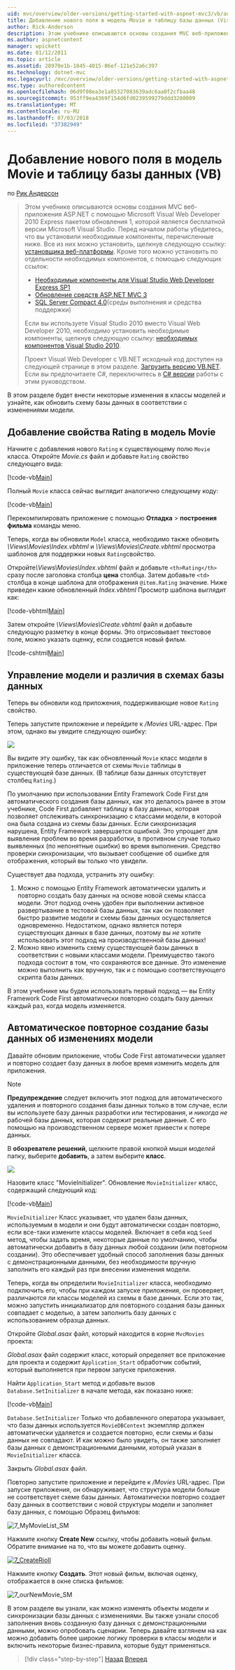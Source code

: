 ```yaml
---
uid: mvc/overview/older-versions/getting-started-with-aspnet-mvc3/vb/adding-a-new-field
title: Добавление нового поля в модель Movie и таблицу базы данных (Visual Basic) | Документация Майкрософт
author: Rick-Anderson
description: Этом учебнике описываются основы создания MVC веб-приложения ASP.NET с помощью Microsoft Visual Web Developer 2010 Express пакетом обновления 1, который является...
ms.author: aspnetcontent
manager: wpickett
ms.date: 01/12/2011
ms.topic: article
ms.assetid: 28970e1b-1845-4015-86ef-121e52a6c397
ms.technology: dotnet-mvc
msc.legacyurl: /mvc/overview/older-versions/getting-started-with-aspnet-mvc3/vb/adding-a-new-field
msc.type: authoredcontent
ms.openlocfilehash: 06d9f08ea3e1a85327083639adc6aa0f2cfbaa48
ms.sourcegitcommit: 953ff9ea4369f154d6fd0239599279ddd3280009
ms.translationtype: MT
ms.contentlocale: ru-RU
ms.lasthandoff: 07/03/2018
ms.locfileid: "37382949"
---
```

<a name="adding-a-new-field-to-the-movie-model-and-database-table-vb"></a>Добавление нового поля в модель Movie и таблицу базы данных (VB)
====================
по [Рик Андерсон](https://github.com/Rick-Anderson)

> Этом учебнике описываются основы создания MVC веб-приложения ASP.NET с помощью Microsoft Visual Web Developer 2010 Express пакетом обновления 1, которой является бесплатной версии Microsoft Visual Studio. Перед началом работы убедитесь, что вы установили необходимые компоненты, перечисленные ниже. Все из них можно установить, щелкнув следующую ссылку: [установщика веб-платформы](https://www.microsoft.com/web/gallery/install.aspx?appid=VWD2010SP1Pack). Кроме того можно установить по отдельности необходимых компонентов, с помощью следующих ссылок:
> 
> - [Необходимые компоненты для Visual Studio Web Developer Express SP1](https://www.microsoft.com/web/gallery/install.aspx?appid=VWD2010SP1Pack)
> - [Обновление средств ASP.NET MVC 3](https://www.microsoft.com/web/gallery/install.aspx?appsxml=&amp;appid=MVC3)
> - [SQL Server Compact 4.0](https://www.microsoft.com/web/gallery/install.aspx?appid=SQLCE;SQLCEVSTools_4_0)(среды выполнения и средства поддержки)
> 
> Если вы используете Visual Studio 2010 вместо Visual Web Developer 2010, необходимо установить необходимые компоненты, щелкнув следующую ссылку: [необходимых компонентов Visual Studio 2010](https://www.microsoft.com/web/gallery/install.aspx?appsxml=&amp;appid=VS2010SP1Pack).
> 
> Проект Visual Web Developer с VB.NET исходный код доступен на следующей странице в этом разделе. [Загрузить версию VB.NET](https://code.msdn.microsoft.com/Introduction-to-MVC-3-10d1b098). Если вы предпочитаете C#, переключитесь в [C# версии](../cs/adding-a-new-field.md) работы с этим руководством.


В этом разделе будет внести некоторые изменения в классы моделей и узнайте, как обновить схему базы данных в соответствии с изменениями модели.

## <a name="adding-a-rating-property-to-the-movie-model"></a>Добавление свойства Rating в модель Movie

Начните с добавления нового `Rating` к существующему полю `Movie` класса. Откройте *Movie.cs* файл и добавьте `Rating` свойство следующего вида:

[!code-vb[Main](adding-a-new-field/samples/sample1.vb)]

Полный `Movie` класса сейчас выглядит аналогично следующему коду:

[!code-vb[Main](adding-a-new-field/samples/sample2.vb)]

Перекомпилировать приложение с помощью **Отладка** &gt; **построения фильма** команды меню.

Теперь, когда вы обновили `Model` класса, необходимо также обновить *\Views\Movies\Index.vbhtml* и *\Views\Movies\Create.vbhtml* просмотра шаблонов для поддержки новых `Rating`свойство.

Откройте<em>\Views\Movies\Index.vbhtml</em> файл и добавьте `<th>Rating</th>` сразу после заголовка столбца <strong>цена</strong> столбца. Затем добавьте `<td>` столбца в конце шаблона для отображения `@item.Rating` значение. Ниже приведен какие обновленный <em>Index.vbhtml</em> Просмотр шаблона выглядит как:

[!code-vbhtml[Main](adding-a-new-field/samples/sample3.vbhtml)]

Затем откройте *\Views\Movies\Create.vbhtml* файл и добавьте следующую разметку в конце формы. Это отрисовывает текстовое поле, можно указать оценку, если создается новый фильм.

[!code-cshtml[Main](adding-a-new-field/samples/sample4.cshtml)]

## <a name="managing-model-and-database-schema-differences"></a>Управление модели и различия в схемах базы данных

Теперь вы обновили код приложения, поддерживающие новое `Rating` свойство.

Теперь запустите приложение и перейдите к */Movies* URL-адрес. При этом, однако вы увидите следующую ошибку:

![](adding-a-new-field/_static/image1.png)

Вы видите эту ошибку, так как обновленный `Movie` класс модели в приложение теперь отличается от схемы `Movie` таблицы в существующей базе данных. (В таблице базы данных отсутствует столбец `Rating`.)

По умолчанию при использовании Entity Framework Code First для автоматического создания базы данных, как это делалось ранее в этом учебнике, Code First добавляет таблицу в базу данных, которая позволяет отслеживать синхронизацию с классами модели, в которой она была создана из схемы базы данных. Если синхронизация нарушена, Entity Framework завершается ошибкой. Это упрощает для выявления проблем во время разработки, в противном случае только выявленных (по непонятные ошибки) во время выполнения. Средство проверки синхронизации, что вызывает сообщение об ошибке для отображения, который вы только что увидели.

Существует два подхода, устранить эту ошибку:

1. Можно с помощью Entity Framework автоматически удалить и повторно создать базу данных на основе новой схемы класса модели. Этот подход очень удобен при выполнении активное развертывание в тестовой базы данных, так как он позволяет быстро развитие модели и схемы базы данных осуществляется одновременно. Недостатком, однако является потеря существующих данных в базе данных, поэтому вы *не* хотите использовать этот подход на производственной базы данных!
2. Можно явно изменить схему существующей базы данных в соответствии с новыми классами модели. Преимущество такого подхода состоит в том, что сохраняются все данные. Это изменение можно выполнить как вручную, так и с помощью соответствующего скрипта базы данных.

В этом учебнике мы будем использовать первый подход — вы Entity Framework Code First автоматически повторно создать базу данных каждый раз, когда модель изменяется.

## <a name="automatically-re-creating-the-database-on-model-changes"></a>Автоматическое повторное создание базы данных об изменениях модели

Давайте обновим приложение, чтобы Code First автоматически удаляет и повторно создает базу данных в любое время изменить модель для приложения.

> [!NOTE] 
> 
> **Предупреждение** следует включить этот подход для автоматического удаления и повторного создания базы данных только в том случае, если вы используете базу данных разработки или тестирования, и *никогда не* рабочей базы данных, которая содержит реальные данные. С его помощью на производственном сервере может привести к потере данных.


В **обозревателе решений**, щелкните правой кнопкой мыши *моделей* папку, выберите **добавить**, а затем выберите **класс**.

![](adding-a-new-field/_static/image2.png)

Назовите класс &quot;MovieInitializer&quot;. Обновление `MovieInitializer` класс, содержащий следующий код:

[!code-vb[Main](adding-a-new-field/samples/sample5.vb)]

`MovieInitializer` Класс указывает, что удален базы данных, используемым в модели и они будут автоматически создан повторно, если все-таки измените классы моделей. Включает в себя код `Seed` метод, чтобы задать время, некоторые данные по умолчанию, чтобы автоматически добавить в базу данных любой создании (или повторном создании). Это обеспечивает удобный способ заполнения базы данных с демонстрационными данными, без необходимости вручную заполнить его каждый раз при внесении изменения модели.

Теперь, когда вы определили `MovieInitializer` класса, необходимо подключить его, чтобы при каждом запуске приложения, он проверяет, различаются ли классы моделей из схемы в базе данных. Если это так, можно запустить инициализатор для повторного создания базы данных совпадает с моделью, а затем заполнить базу данных с использованием образца данных.

Откройте *Global.asax* файл, который находится в корне `MvcMovies` проекта:

*Global.asax* файл содержит класс, который определяет все приложение для проекта и содержит `Application_Start` обработчик событий, который выполняется при первом запуске приложения.

Найти `Application_Start` метод и добавьте вызов `Database.SetInitializer` в начале метода, как показано ниже:

[!code-vb[Main](adding-a-new-field/samples/sample6.vb)]

`Database.SetInitializer` Только что добавленного оператора указывает, что базы данных используется `MovieDBContext` экземпляр должен автоматически удаляется и создается повторно, если схемы и базы данных не совпадают. И как можно было увидеть, он также заполняет базы данных с демонстрационными данными, который указан в `MovieInitializer` класса.

Закрыть *Global.asax* файл.

Повторно запустите приложение и перейдите к */Movies* URL-адрес. При запуске приложения, он обнаруживает, что структура модели больше не соответствует схеме базы данных. Автоматически повторно создает базу данных в соответствии с новой структуры модели и заполняет базу данных, с помощью Образец фильмов:

![7_MyMovieList_SM](adding-a-new-field/_static/image3.png)

Нажмите кнопку **Create New** ссылку, чтобы добавить новый фильм. Обратите внимание на то, что вы можете добавить оценку.

[![7_CreateRioII](adding-a-new-field/_static/image5.png)](adding-a-new-field/_static/image4.png)

Нажмите кнопку **Создать**. Этот новый фильм, включая оценку, отображается в окне списка фильмов:

![7_ourNewMovie_SM](adding-a-new-field/_static/image6.png)

В этом разделе вы узнали, как можно изменять объекты модели и синхронизации базы данных с изменениями. Вы также узнали способ заполнения вновь созданную базу данных с демонстрационными данными, можно опробовать сценарии. Теперь давайте взглянем на как можно добавить более широкие логику проверки в классы модели и включить некоторые бизнес-правила, которые будут применяться.

> [!div class="step-by-step"]
> [Назад](examining-the-edit-methods-and-edit-view.md)
> [Вперед](adding-validation-to-the-model.md)
